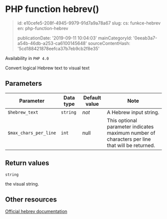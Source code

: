 PHP function hebrev()
=====================

> id: e10cefe5-208f-4945-9979-91d7a9a78a67
> slug:
> 	cs: funkce-hebrev
> 	en: php-function-hebrev
> 
> publicationDate: '2019-09-11 10:04:03'
> mainCategoryId: '0eeab3a7-a54b-46db-a253-ca6100145648'
> sourceContentHash: '5cd188421878eefca37b7eb9cb2f8e35'

Availability in `PHP 4.0`

Convert logical Hebrew text to visual text


Parameters
--------------

| Parameter | Data type | Default value | Note |
|-----|-----|-----|-----|
| `$hebrew_text` | `string` | *not* | A Hebrew input string. |
| `$max_chars_per_line` | `int` | null | This optional parameter indicates maximum number of characters per line that will be returned. |


Return values
----------------

`string`

the visual string.

Other resources
------------

[Official hebrev documentation](https://www.php.net/manual/en/function.hebrev.php)
